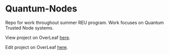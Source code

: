 # Quantum-Nodes
Repo for work throughout summer REU program.  Work focuses on Quantum Trusted Node systems.
<br />

View project on OverLeaf <a href = "https://www.overleaf.com/read/zxwzfhgqrzcp">here</a>.

Edit project on OverLeaf <a href = "https://www.overleaf.com/5625267384dmcmskhsvwcx">here</a>.
